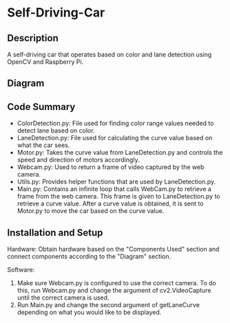 # Self-Driving-Car
## Description
A self-driving car that operates based on color and lane detection using OpenCV and Raspberry Pi.

## Diagram

## Code Summary
- ColorDetection.py: File used for finding color range values needed to detect lane based on color.
- LaneDetection.py: File used for calculating the curve value based on what the car sees.
- Motor.py: Takes the curve value from LaneDetection.py and controls the speed and direction of motors accordingly.
- Webcam.py: Used to return a frame of video captured by the web camera.
- Utils.py: Provides helper functions that are used by LaneDetection.py.
- Main.py: Contains an infinite loop that calls WebCam.py to retrieve a frame from the web camera. This frame is given to LaneDetection.py to retrieve a curve value. After a curve value is obtained, it is sent to Motor.py to move the car based on the curve value.

## Installation and Setup
Hardware:
Obtain hardware based on the "Components Used" section and connect components according to the "Diagram" section. 

Software:
1. Make sure Webcam.py is configured to use the correct camera. To do this, run Webcam.py and change the argument of cv2.VideoCapture until the correct camera is used.
2. Run Main.py and change the second argument of getLaneCurve depending on what you would like to be displayed. 
